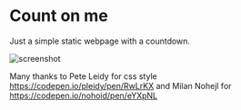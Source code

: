 # Count on me

Just a simple static webpage with a countdown.

![screenshot](https://github.com/pnicorelli//blob/webcountdowner/screenshot.png?raw=true)

Many thanks to Pete Leidy for css style https://codepen.io/pleidy/pen/RwLrKX and Milan Nohejl for https://codepen.io/nohoid/pen/eYXpNL